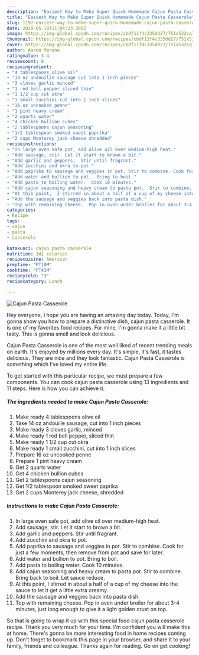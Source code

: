```yaml
---
description: "Easiest Way to Make Super Quick Homemade Cajun Pasta Casserole"
title: "Easiest Way to Make Super Quick Homemade Cajun Pasta Casserole"
slug: 1192-easiest-way-to-make-super-quick-homemade-cajun-pasta-casserole
date: 2020-05-18T11:04:23.305Z
image: https://img-global.cpcdn.com/recipes/cbdf11f4c335dd27/751x532cq70/cajun-pasta-casserole-recipe-main-photo.jpg
thumbnail: https://img-global.cpcdn.com/recipes/cbdf11f4c335dd27/751x532cq70/cajun-pasta-casserole-recipe-main-photo.jpg
cover: https://img-global.cpcdn.com/recipes/cbdf11f4c335dd27/751x532cq70/cajun-pasta-casserole-recipe-main-photo.jpg
author: Aaron Moreno
ratingvalue: 3.4
reviewcount: 8
recipeingredient:
- "4 tablespoons olive oil"
- "14 oz andouille sausage cut into 1 inch pieces"
- "3 cloves garlic minced"
- "1 red bell pepper sliced thin"
- "1 1/2 cup cut okra"
- "1 small zucchini cut into 1 inch slices"
- "16 oz uncooked penne"
- "1 pint heavy cream"
- "2 quarts water"
- "4 chicken bullion cubes"
- "2 tablespoons cajun seasoning"
- "1/2 tablespoon smoked sweet paprika"
- "2 cups Monterey jack cheese shredded"
recipeinstructions:
- "In large oven safe pot, add olive oil over medium-high heat."
- "Add sausage, stir. Let it start to brown a bit."
- "Add garlic and peppers.  Stir until fragrant."
- "Add zucchini and okra to pot."
- "Add paprika to sausage and veggies in pot. Stir to combine. Cook for just a few moments,  then remove from pot and save for later."
- "Add water and bullion to pot.  Bring to boil."
- "Add pasta to boiling water.  Cook 10 minutes."
- "Add cajun seasoning and heavy cream to pasta pot.  Stir to combine.  Bring back to boil.  Let sauce reduce."
- "At this point,  I stirred in about a half of a cup of my cheese into the sauce to let it get a little extra creamy."
- "Add the sausage and veggies back into pasta dish."
- "Top with remaining cheese.  Pop in oven under broiler for about 3-4 minutes,  just long enough to give it a light golden crust on top."
categories:
- Recipe
tags:
- cajun
- pasta
- casserole

katakunci: cajun pasta casserole 
nutrition: 141 calories
recipecuisine: American
preptime: "PT10M"
cooktime: "PT43M"
recipeyield: "3"
recipecategory: Lunch

---
```



![Cajun Pasta Casserole](https://img-global.cpcdn.com/recipes/cbdf11f4c335dd27/751x532cq70/cajun-pasta-casserole-recipe-main-photo.jpg)

Hey everyone, I hope you are having an amazing day today. Today, I'm gonna show you how to prepare a distinctive dish, cajun pasta casserole. It is one of my favorites food recipes. For mine, I'm gonna make it a little bit tasty. This is gonna smell and look delicious.

Cajun Pasta Casserole is one of the most well liked of recent trending meals on earth. It's enjoyed by millions every day. It's simple, it's fast, it tastes delicious. They are nice and they look fantastic. Cajun Pasta Casserole is something which I've loved my entire life.




To get started with this particular recipe, we must prepare a few components. You can cook cajun pasta casserole using 13 ingredients and 11 steps. Here is how you can achieve it.

<!--inarticleads1-->

##### The ingredients needed to make Cajun Pasta Casserole:

1. Make ready 4 tablespoons olive oil
1. Take 14 oz andouille sausage, cut into 1 inch pieces
1. Make ready 3 cloves garlic, minced
1. Make ready 1 red bell pepper, sliced thin
1. Make ready 1 1/2 cup cut okra
1. Make ready 1 small zucchini, cut into 1 inch slices
1. Prepare 16 oz uncooked penne
1. Prepare 1 pint heavy cream
1. Get 2 quarts water
1. Get 4 chicken bullion cubes
1. Get 2 tablespoons cajun seasoning
1. Get 1/2 tablespoon smoked sweet paprika
1. Get 2 cups Monterey jack cheese, shredded




<!--inarticleads2-->

##### Instructions to make Cajun Pasta Casserole:

1. In large oven safe pot, add olive oil over medium-high heat.
1. Add sausage, stir. Let it start to brown a bit.
1. Add garlic and peppers.  Stir until fragrant.
1. Add zucchini and okra to pot.
1. Add paprika to sausage and veggies in pot. Stir to combine. Cook for just a few moments,  then remove from pot and save for later.
1. Add water and bullion to pot.  Bring to boil.
1. Add pasta to boiling water.  Cook 10 minutes.
1. Add cajun seasoning and heavy cream to pasta pot.  Stir to combine.  Bring back to boil.  Let sauce reduce.
1. At this point,  I stirred in about a half of a cup of my cheese into the sauce to let it get a little extra creamy.
1. Add the sausage and veggies back into pasta dish.
1. Top with remaining cheese.  Pop in oven under broiler for about 3-4 minutes,  just long enough to give it a light golden crust on top.




So that is going to wrap it up with this special food cajun pasta casserole recipe. Thank you very much for your time. I'm confident you will make this at home. There's gonna be more interesting food in home recipes coming up. Don't forget to bookmark this page in your browser, and share it to your family, friends and colleague. Thanks again for reading. Go on get cooking!
